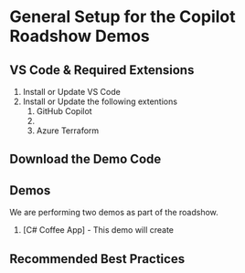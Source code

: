 # General Setup for the Copilot Roadshow Demos

## VS Code & Required Extensions

1. Install or Update VS Code
2. Install or Update the following extentions
   1. GitHub Copilot
   2. 
   3. Azure Terraform


## Download the Demo Code


## Demos

We are performing two demos as part of the roadshow. 
1. [C# Coffee App] - This demo will create


## Recommended Best Practices

